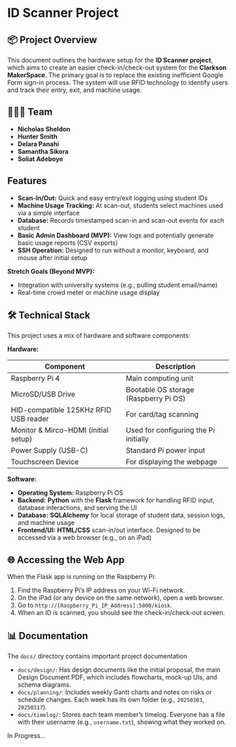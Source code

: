 # ID Scanner Project

## 📦 Project Overview

This document outlines the hardware setup for the **ID Scanner project**, which aims to create an easier check-in/check-out system for the **Clarkson MakerSpace**. 
The primary goal is to replace the existing inefficient Google Form sign-in process. The system will use RFID technology to identify users and track their entry, exit, and machine usage.

## 👨‍👦‍👦 Team
- **Nicholas Sheldon** 
- **Hunter Smith** 
- **Delara Panahi**
- **Samantha Sikora**
- **Soliat Adeboye** 

## Features 
-   **Scan-In/Out:** Quick and easy entry/exit logging using student IDs
-   **Machine Usage Tracking:** At scan-out, students select machines used via a simple interface
-  **Database:** Records timestamped scan-in and scan-out events for each student 
-   **Basic Admin Dashboard (MVP):** View logs and potentially generate basic usage reports (CSV exports)
-   **SSH Operation:** Designed to run without a monitor, keyboard, and mouse after initial setup

**Stretch Goals (Beyond MVP):**
-   Integration with university systems (e.g., pulling student email/name) 
-   Real-time crowd meter or machine usage display 
  
## 🛠️ Technical Stack
This project uses a mix of hardware and software components:

  **Hardware:**

| Component              | Description                                  |
|------------------------|-----------------------------------------------|
| Raspberry Pi 4         | Main computing unit       |
| MicroSD/USB Drive      | Bootable OS storage (Raspberry Pi OS)         |
| HID-compatible 125KHz RFID USB reader     | For card/tag scanning      |
| Monitor & Mirco-HDMI (initial setup) | Used for configuring the Pi initially   |
| Power Supply (USB-C)   | Standard Pi power input                       |
| Touchscreen Device     | For displaying the webpage                    |

 **Software:**
 - **Operating System:** Raspberry Pi OS
 - **Backend:** **Python** with the **Flask** framework for handling RFID input, database interactions, and serving the UI
 - **Database:** **SQLAlchemy** for local storage of student data, session logs, and machine usage
 - **Frontend/UI:** **HTML/CSS** scan-in/out interface. Designed to be accessed via a web browser (e.g., on an iPad) 
  

## 🌐 Accessing the Web App

When the Flask app is running on the Raspberry Pi:

1. Find the Raspberry Pi’s IP address on your Wi-Fi network.
2. On the iPad (or any device on the same network), open a web browser.
3. Go to `http://[Raspberry_Pi_IP_Address]:5000/kiosk`.
4. When an ID is scanned, you should see the check-in/check-out screen.

## 📊 Documentation

The `docs/` directory contains important project documentation

-  `docs/design/`: Has design documents like the initial proposal, the main Design Document PDF, which includes flowcharts, mock-up UIs, and schema diagrams.
-  `docs/planning/`: Includes weekly Gantt charts and notes on risks or schedule changes. Each week has its own folder (e.g., `20250303`, `20250317`).
-  `docs/timelog/`: Stores each team member’s timelog. Everyone has a file with their username (e.g., `username.txt`), showing what they worked on.




In Progress...

